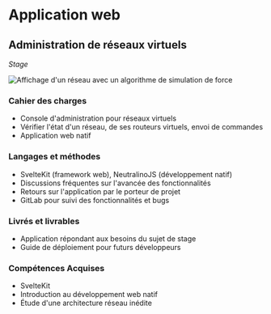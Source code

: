 # Application web

## Administration de réseaux virtuels

_Stage_

<article>

<section class="section-screenshots">

![Affichage d'un réseau avec un algorithme de simulation de force](/portfolio/retexes/cape/cape_admin.webp)

</section>

<section class="section section-cahier-des-charges">

### Cahier des charges

- Console d'administration pour réseaux virtuels
- Vérifier l'état d'un réseau, de ses routeurs virtuels, envoi de commandes
- Application web natif

</section>

<section class="section section-langages-et-methodes">

### Langages et méthodes

- SvelteKit (framework web), NeutralinoJS (développement natif)
- Discussions fréquentes sur l'avancée des fonctionnalités
- Retours sur l'application par le porteur de projet
- GitLab pour suivi des fonctionnalités et bugs
</section>

<section class="section section-livres-et-livrables">

### Livrés et livrables

- Application répondant aux besoins du sujet de stage
- Guide de déploiement pour futurs développeurs

</section>

<section class="section section-competences-acquises">

### Compétences Acquises

- SvelteKit
- Introduction au développement web natif
- Étude d'une architecture réseau inédite

</section>

</article>
